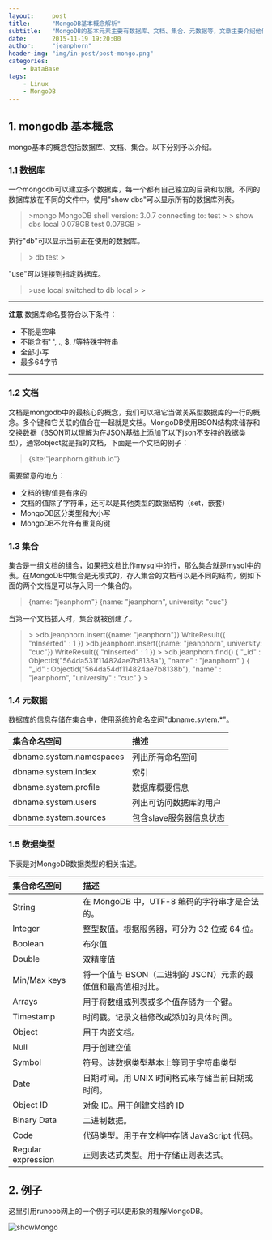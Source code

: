 ```yaml
---
layout:     post
title:      "MongoDB基本概念解析" 
subtitle:   "MongoDB的基本元素主要有数据库、文档、集合、元数据等，文章主要介绍他们的含义以及简单的使用方式"
date:       2015-11-19 19:20:00
author:     "jeanphorn"
header-img: "img/in-post/post-mongo.png"
categories:
    - DataBase
tags:
    - Linux 
    - MongoDB
---
```


## 1. mongodb 基本概念

mongo基本的概念包括数据库、文档、集合。以下分别予以介绍。

### 1.1 数据库

一个mongodb可以建立多个数据库，每一个都有自己独立的目录和权限，不同的数据库放在不同的文件中。使用"show dbs"可以显示所有的数据库列表。

> 
> \>mongo
> MongoDB shell version: 3.0.7
> connecting to: test
> \> 
> \> show dbs
local  0.078GB
test   0.078GB
> \>
> 

执行"db"可以显示当前正在使用的数据库。

> 
> \> db
> test
> \>
> 

"use"可以连接到指定数据库。

> 
> \>use local
> switched to db local
> \>
> \>
> 

-------
**注意**
数据库命名要符合以下条件：

- 不能是空串
- 不能含有' ', ., \$, \/等特殊字符串
- 全部小写
- 最多64字节

-------

### 1.2 文档

文档是mongodb中的最核心的概念，我们可以把它当做关系型数据库的一行的概念。多个键和它关联的值合在一起就是文档。MongoDB使用BSON结构来储存和交换数据（BSON可以理解为在JSON基础上添加了以下json不支持的数据类型），通常object就是指的文档，下面是一个文档的例子：

> {site:"jeanphorn.github.io"}

需要留意的地方：

- 文档的键/值是有序的
- 文档的值除了字符串，还可以是其他类型的数据结构（set，嵌套）
- MongoDB区分类型和大小写
- MongoDB不允许有重复的键


### 1.3 集合

集合是一组文档的组合，如果把文档比作mysql中的行，那么集合就是mysql中的表。在MongoDB中集合是无模式的，存入集合的文档可以是不同的结构，例如下面的两个文档是可以存入同一个集合的。

> 
> {name: "jeanphorn"}
> {name: "jeanphorn", university: "cuc"}
> 

当第一个文档插入时，集合就被创建了。

> 
> \> 
> \>db.jeanphorn.insert({name: "jeanphorn"})
> WriteResult({ "nInserted" : 1 })
> \>db.jeanphorn.insert({name: "jeanphorn", university: "cuc"})
> WriteResult({ "nInserted" : 1 })
> \>
> \>db.jeanphorn.find()
> { "_id" : ObjectId("564da531f114824ae7b8138a"), "name" : "jeanphorn" }
> { "_id" : ObjectId("564da54df114824ae7b8138b"), "name" : "jeanphorn", "university" : "cuc" }
> \>
> 

### 1.4 元数据

数据库的信息存储在集合中，使用系统的命名空间"dbname.sytem.*"。

|集合命名空间|描述|
|:--------------|:----------|
|dbname.system.namespaces|列出所有命名空间|
|dbname.system.index|索引|
|dbname.system.profile|数据库概要信息|
|dbname.system.users|列出可访问数据库的用户|
|dbname.system.sources|包含slave服务器信息状态|

### 1.5 数据类型

下表是对MongoDB数据类型的相关描述。


|集合命名空间|描述|
|:--------------|:----------|
|String|在 MongoDB 中，UTF-8 编码的字符串才是合法的。|
|Integer|整型数值。根据服务器，可分为 32 位或 64 位。|
|Boolean|布尔值|
|Double|双精度值|
|Min/Max keys|将一个值与 BSON（二进制的 JSON）元素的最低值和最高值相对比。|
|Arrays|用于将数组或列表或多个值存储为一个键。|
|Timestamp|时间戳。记录文档修改或添加的具体时间。|
|Object|用于内嵌文档。|
|Null|用于创建空值|
|Symbol|符号。该数据类型基本上等同于字符串类型|
|Date|日期时间。用 UNIX 时间格式来存储当前日期或时间。|
|Object ID|对象 ID。用于创建文档的 ID|
|Binary Data|二进制数据。|
|Code|代码类型。用于在文档中存储 JavaScript 代码。|
|Regular expression|正则表达式类型。用于存储正则表达式。|


## 2. 例子

这里引用runoob网上的一个例子可以更形象的理解MongoDB。

![showMongo](http://img.blog.csdn.net/20151119190520805)
